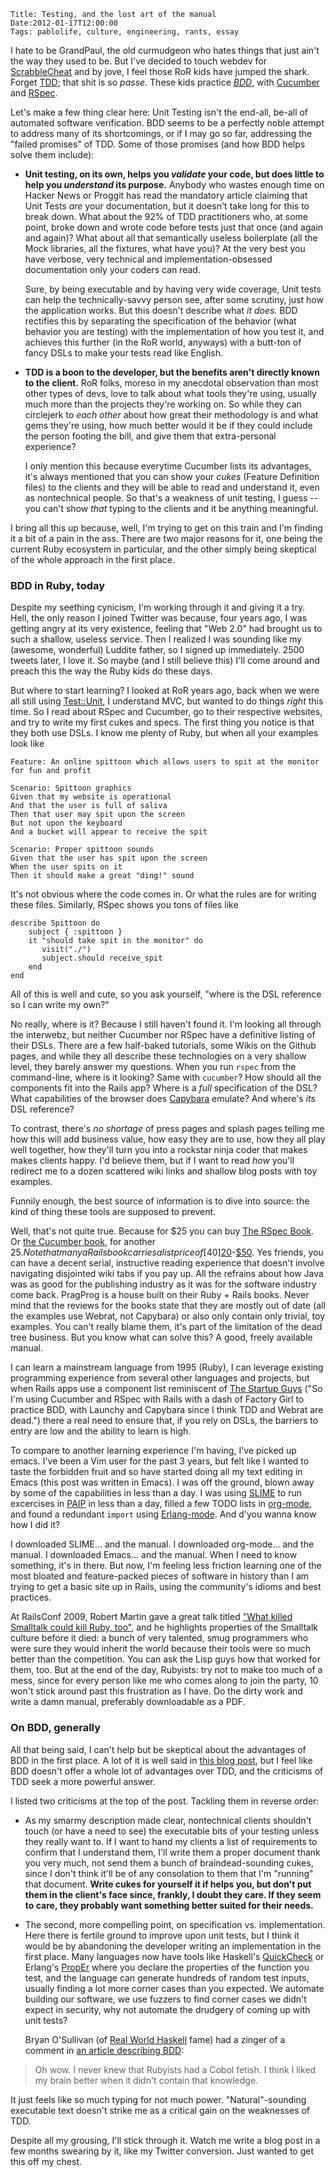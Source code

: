     Title: Testing, and the lost art of the manual
    Date:2012-01-17T12:00:00
    Tags: pablolife, culture, engineering, rants, essay

I hate to be GrandPaul, the old curmudgeon who hates things that just
ain't the way they used to be. But I've decided to touch webdev for
[ScrabbleCheat][15] and by jove, I feel those RoR kids have jumped the
shark. Forget [TDD][2]; that shit is so _passe_. These kids practice
_[BDD][1]_, with [Cucumber][3] and [RSpec][4].

Let's make a few thing clear here: Unit Testing isn't the end-all,
be-all of automated software verification. BDD seems to be a perfectly
noble attempt to address many of its shortcomings, or if I may go so
far, addressing the "failed promises" of TDD. Some of those promises
(and how BDD helps solve them include):

<!-- more -->

<ul>
<li>
<p><strong>Unit testing, on its own, helps you <em>validate</em> your code, but
does little to help you <em>understand</em> its purpose.</strong> Anybody who
wastes enough time on Hacker News or Proggit has read the mandatory article
claiming that Unit Tests <em>are</em> your documentation, but it doesn't take
long for this to break down. What about the 92% of TDD practitioners who, at
some point, broke down and wrote code before tests just that once (and again and
again)? What about all that semantically useless boilerplate (all the Mock
libraries, all the fixtures, what have you)?  At the very best you have verbose,
very technical and implementation-obsessed documentation only your coders can
read.</p>
<p>Sure, by being executable and by having very wide coverage, Unit tests can
help the technically-savvy person see, after some scrutiny, just how the
application works. But this doesn't describe what <em>it does.</em> BDD
rectifies this by separating the specification of the behavior (what behavior
you are testing) with the implementation of how you test it, and achieves this
further (in the RoR world, anyways) with a butt-ton of fancy DSLs to make your
tests read like English.</p></li>
<li>
<p><strong>TDD is a boon to the developer, but the benefits aren't directly
known to the client.</strong> RoR folks, moreso in my anecdotal observation than
most other types of devs, love to talk about what tools they're using, usually
much more than the projects they're working on. So while they can circlejerk to
<em>each other</em> about how great their methodology is and what gems they're
using, how much better would it be if they could include the person footing the
bill, and give them that extra-personal experience?</p> <p>I only mention this
because everytime Cucumber lists its advantages, it's always mentioned that you
can show your <em>cukes</em> (Feature Definition files) to the clients and they
will be able to read and understand it, even as nontechnical people. So that's a
weakness of unit testing, I guess -- you can't show <em>that</em> typing to the
clients and it be anything meaningful.</li>
</ul>

I bring all this up because, well, I'm trying to get on this train and
I'm finding it a bit of a pain in the ass. There are two major reasons
for it, one being the current Ruby ecosystem in particular, and the other
simply being skeptical of the whole approach in the first place.

### BDD in Ruby, today

Despite my seething cynicism, I'm working through it and giving it a
try. Hell, the only reason I joined Twitter was because, four years
ago, I was getting angry at its very existence, feeling that "Web 2.0"
had brought us to such a shallow, useless service. Then I realized I
was sounding like my (awesome, wonderful) Luddite father, so I signed
up immediately. 2500 tweets later, I love it. So maybe (and I still
believe this) I'll come around and preach this the way the Ruby kids
do these days.

But where to start learning? I looked at RoR years ago, back when we
were all still using [Test::Unit][5], I understand MVC, but wanted to
do things _right_ this time. So I read about RSpec and Cucumber, go to
their respective websites, and try to write my first cukes and
specs. The first thing you notice is that they both use DSLs. I know
me plenty of Ruby, but when all your examples look like

    Feature: An online spittoon which allows users to spit at the monitor for fun and profit

    Scenario: Spittoon graphics
    Given that my website is operational
    And that the user is full of saliva
    Then that user may spit upon the screen
    But not upon the keyboard
    And a bucket will appear to receive the spit

    Scenario: Proper spittoon sounds
    Given that the user has spit upon the screen
    When the user spits on it
    Then it should make a great "ding!" sound

It's not obvious where the code comes in. Or what the rules are for
writing these files. Similarly, RSpec shows you tons of files like

    describe Spittoon do
        subject { :spittoon }
        it "should take spit in the monitor" do
           visit("./")
           subject.should receive_spit
        end
    end

All of this is well and cute, so you ask yourself, "where is the DSL
reference so I can write my own?"

No really, where is it? Because I still haven't found it. I'm looking
all through the interwebz, but neither Cucumber nor RSpec have a
definitive listing of their DSLs. There are a few half-baked
tutorials, some Wikis on the Github pages, and while they all describe
these technologies on a very shallow level, they barely answer my
questions. When you run `rspec` from the command-line, where is it
looking? Same with `cucumber`? How should all the components fit into
the Rails app? Where is a _full_ specification of the DSL? What
capabilities of the browser does [Capybara][18] emulate? And where's
_its_ DSL reference?

To contrast, there's _no shortage_ of press pages and splash pages
telling me how this will add business value, how easy they are to use,
how they all play well together, how they'll turn you into a rockstar
ninja coder that makes makes clients happy. I'd believe them, but if I
want to read _how_ you'll redirect me to a dozen scattered wiki links
and shallow blog posts with toy examples.

Funnily enough, the best source of information is to dive into source:
the kind of thing these tools are supposed to prevent.

Well, that's not quite true. Because for $25 you can buy [The RSpec
Book][6]. Or [the Cucumber book][7], for another $25. Note that many a
Rails book carries a list price of [$40][20]-[$50][19]. Yes friends,
you can have a decent serial, instructive reading experience that
doesn't involve navigating disjointed wiki tabs if you pay up. All the
refrains about how Java was as good for the publishing industry as it
was for the software industry come back. PragProg is a house built
on their Ruby + Rails books. Never mind that the reviews for the books
state that they are mostly out of date (all the examples use Webrat,
not Capybara) or also only contain only trivial, toy examples. You
can't really blame them, it's part of the limitation of the dead tree
business. But you know what can solve this? A good, freely available
manual.

I can learn a mainstream language from 1995 (Ruby), I can leverage
existing programming experience from several other languages and
projects, but when Rails apps use a component list reminiscent of
[The Startup Guys](http://youtu.be/LMmdl4VltD4)
("So I'm using Cucumber and RSpec with Rails with a
dash of Factory Girl to practice BDD, with Launchy and Capybara since
I think TDD and Webrat are dead.") there a real need to ensure that,
if you rely on DSLs, the barriers to entry are low and the ability to
learn is high.

To compare to another learning experience I'm having, I've picked up
emacs. I've been a Vim user for the past 3 years, but felt like I wanted
to taste the forbidden fruit and so have started doing all my text
editing in Emacs (this post was written in Emacs). I was off the ground,
blown away by some of the capabilities in less than a day. I was using
[SLIME][9] to run excercises in [PAIP][10] in less than a day, filled a
few TODO lists in [org-mode][16], and found a redundant `import` using
[Erlang-mode][17]. And d'you wanna know how I did it?

I downloaded SLIME... and the manual. I downloaded org-mode... and the
manual. I downloaded Emacs... and the manual. When I need to know
something, it's in there. But now, I'm feeling less friction learning
one of the most bloated and feature-packed pieces of software in history
than I am trying to get a basic site up in Rails, using the community's
idioms and best practices.

At RailsConf 2009, Robert Martin gave a great talk titled ["What
killed Smalltalk could kill Ruby, too"][11], and he highlights
properties of the Smalltalk culture before it died: a bunch of very
talented, smug programmers who were sure they would inherit the world
because their tools were so much better than the competition. You can
ask the Lisp guys how that worked for them, too. But at the end of the
day, Rubyists: try not to make too much of a mess, since for every
person like me who comes along to join the party, 10 won't stick
around past this frustration as I have. Do the dirty work and write a
damn manual, preferably downloadable as a PDF.

### On BDD, generally

All that being said, I can't help but be skeptical about the advantages
of BDD in the first place. A lot of it is well said in [this blog
post][12], but I feel like BDD doesn't offer a whole lot of advantages
over TDD, and the criticisms of TDD seek a more powerful answer.

I listed two criticisms at the top of the post. Tackling them in
reverse order:

* As my smarmy description made clear, nontechnical clients shouldn't
  touch (or have a need to see) the executable bits of your testing
  unless they really want to. If I want to hand my clients a list of
  requirements to confirm that I understand them, I'll write them a
  proper document thank you very much, not send them a bunch of
  braindead-sounding cukes, since I don't think it'll be of any
  consolation to them that I'm "running" that document. **Write cukes
  for yourself it if helps you, but don't put them in the client's
  face since, frankly, I doubt they care. If they seem to care, they
  probably want something better suited for their needs.**

* The second, more compelling point, on specification
  vs. implementation. Here there is fertile ground to improve upon
  unit tests, but I think it would be by abandoning the developer
  writing an implementation in the first place. Many languages now
  have tools like Haskell's [QuickCheck][13] or Erlang's [PropEr][14]
  where you declare the properties of the function you test, and the
  language can generate hundreds of random test inputs, usually
  finding a lot more corner cases than you expected. We automate
  building our software, we use fuzzers to find corner cases we didn't
  expect in security, why not automate the drudgery of coming up with
  unit tests?

  Bryan O'Sullivan (of [Real World Haskell][22] fame) had a zinger of
  a comment in [an article describing BDD][21]:

> Oh wow. I never knew that Rubyists had a Cobol fetish. I think I
> liked my brain better when it didn't contain that knowledge.

It just feels like so much typing for not much power. "Natural"-sounding
executable text doesn't strike me as a critical gain on the weaknesses of TDD.

Despite all my grousing, I'll stick through it. Watch me write a blog
post in a few months swearing by it, like my Twitter conversion. Just
wanted to get this off my chest.

   [1]: http://en.wikipedia.org/wiki/Behavior_Driven_Development
   [2]: http://en.wikipedia.org/wiki/Test-driven_development
   [3]: http://cukes.info/
   [4]: http://rspec.info/
   [5]: http://ruby-doc.org/stdlib-1.9.3/libdoc/test/unit/rdoc/Test/Unit.html
   [6]: http://pragprog.com/book/achbd/the-rspec-book
   [7]: http://pragprog.com/book/hwcuc/the-cucumber-book
   [9]: http://common-lisp.net/project/slime/
   [10]: http://norvig.com/paip.html
   [11]: http://blip.tv/railsconf/railsconf-09-robert-martin-what-killed-smalltalk-could-kill-ruby-too-2099970
   [12]: http://www.jackkinsella.ie/2011/09/26/why-bother-with-cucumber-testing.html
   [13]: http://www.haskell.org/haskellwiki/Introduction_to_QuickCheck
   [14]: https://github.com/manopapad/proper
   [15]: https://github.com/paul-meier/ScrabbleCheat/
   [16]: http://orgmode.org/
   [17]: http://www.erlang.org/doc/apps/tools/erlang_mode_chapter.html
   [18]: https://github.com/jnicklas/capybara
   [19]: http://www.manning.com/katz/
   [20]: http://www.amazon.com/dp/1934356549/ref=asc_df_19343565491864467?smid=ATVPDKIKX0DER&tag=hyprod-20&linkCode=asn&creative=395093&creativeASIN=1934356549
   [21]: http://www.randomhacks.net/articles/2009/04/30/rspec-cucumber-book-recommendation
   [22]: http://book.realworldhaskell.org/
